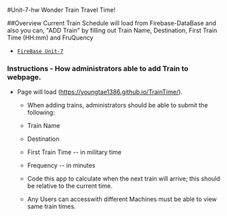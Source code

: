 
#Unit-7-hw
Wonder Train Travel Time!

##Overview
Current Train Schedule will load from Firebase-DataBase and also you can, "ADD Train" by filling out Train Name, Destination, First Train Time (HH:mm) and FruQuency

- [`FireBase Unit-7`](https://youngtae1386.github.io/TrainTime/)


### Instructions - How administrators able to add Train to webpage. 

- Page will load (https://youngtae1386.github.io/TrainTime/).
  

   * When adding trains, administrators should be able to submit the following:
    
    * Train Name
    
    * Destination 
    
    * First Train Time -- in military time
    
    * Frequency -- in minutes
  
  * Code this app to calculate when the next train will arrive; this should be relative to the current time.
  
  * Any Users can accesswith different Machines must be able to view same train times.

